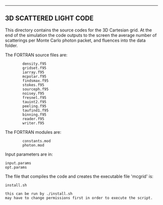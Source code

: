 --------------------------------------
3D SCATTERED LIGHT CODE
--------------------------------------

This directory contains the source codes for the 3D Cartesian grid.
At the end of the simulation the code outputs to the screen the average number of scatterings 
per Monte Carlo photon packet, and fluences into the data folder.

The FORTRAN source files are:

            density.f95 
            gridset.f95 
            iarray.f95 
            mcpolar.f95 
            findsmax.f95 
            stokes.f95 
            sourceph.f95 
            noisey.f95 
            fresnel.f95 
            tauint2.f95 
            peeling.f95 
            taufind1.f95 
            binning.f95 
            reader.f95 
            writer.f95

The FORTRAN modules are:

            constants.mod 
            photon.mod 

Input parameters are in:

	input.params
	opt.params

The file that compiles the code and creates the executable file 'mcgrid' is:

	install.sh
	
	this can be run by ./install.sh
	may have to change permissions first in order to execute the script.


